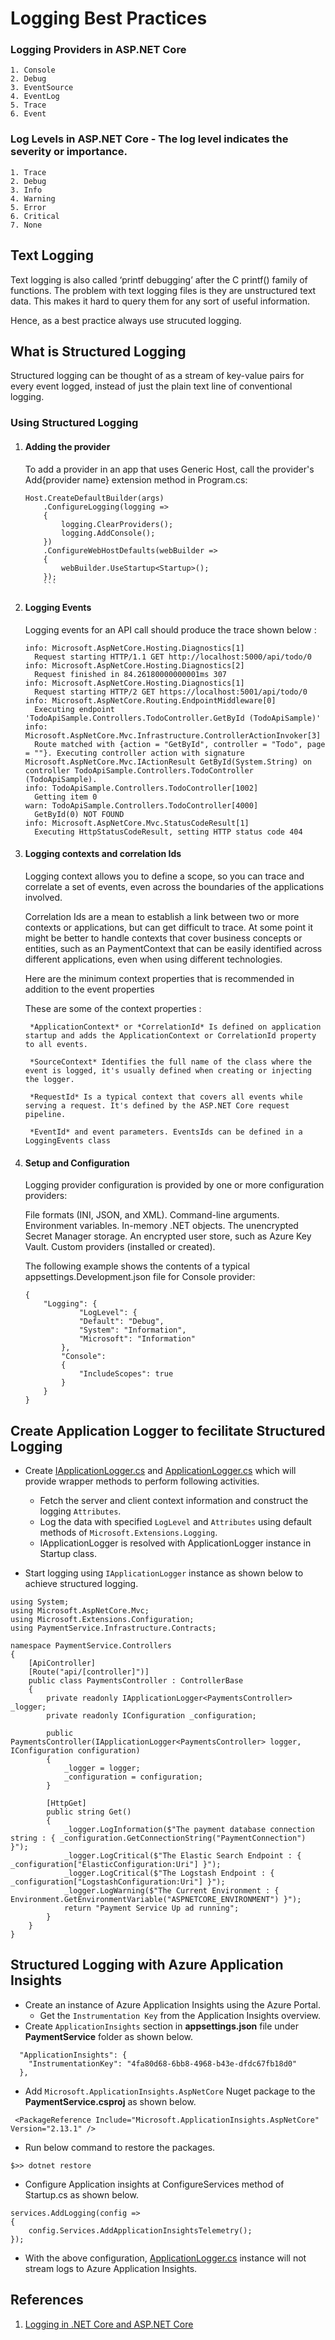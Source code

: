 # Logging Best Practices


### Logging Providers in ASP.NET Core
    1. Console
    2. Debug
    3. EventSource
    4. EventLog
    5. Trace
    6. Event

### Log Levels in ASP.NET Core - The log level indicates the severity or importance.
    1. Trace
    2. Debug
    3. Info
    4. Warning
    5. Error
    6. Critical
    7. None

## Text Logging
Text logging is also called ‘printf debugging’ after the C printf() family of functions.
The problem with text logging files is they are unstructured text data. This makes it hard to query them for any sort of useful information.

Hence, as a best practice always use strucuted logging.


## What is Structured Logging

Structured logging can be thought of as a stream of key-value pairs for every event logged, instead of just the plain text line of conventional logging.

### Using Structured Logging

1. #### Adding the provider

    To add a provider in an app that uses Generic Host, call the provider's Add{provider name} extension method in Program.cs:

    ```public static IHostBuilder CreateHostBuilder(string[] args) =>
    Host.CreateDefaultBuilder(args)
        .ConfigureLogging(logging =>
        {
            logging.ClearProviders();
            logging.AddConsole();
        })
        .ConfigureWebHostDefaults(webBuilder =>
        {
            webBuilder.UseStartup<Startup>();
        });
        ```

2. #### Logging Events
    Logging events for an API call should  produce the trace shown below :
    ```
    info: Microsoft.AspNetCore.Hosting.Diagnostics[1]
      Request starting HTTP/1.1 GET http://localhost:5000/api/todo/0
    info: Microsoft.AspNetCore.Hosting.Diagnostics[2]
      Request finished in 84.26180000000001ms 307
    info: Microsoft.AspNetCore.Hosting.Diagnostics[1]
      Request starting HTTP/2 GET https://localhost:5001/api/todo/0
    info: Microsoft.AspNetCore.Routing.EndpointMiddleware[0]
      Executing endpoint 'TodoApiSample.Controllers.TodoController.GetById (TodoApiSample)'
    info: Microsoft.AspNetCore.Mvc.Infrastructure.ControllerActionInvoker[3]
      Route matched with {action = "GetById", controller = "Todo", page = ""}. Executing controller action with signature Microsoft.AspNetCore.Mvc.IActionResult GetById(System.String) on controller TodoApiSample.Controllers.TodoController (TodoApiSample).
    info: TodoApiSample.Controllers.TodoController[1002]
      Getting item 0
    warn: TodoApiSample.Controllers.TodoController[4000]
      GetById(0) NOT FOUND
    info: Microsoft.AspNetCore.Mvc.StatusCodeResult[1]
      Executing HttpStatusCodeResult, setting HTTP status code 404
    ```


3. #### Logging contexts and correlation Ids


    Logging context allows you to define a scope, so you can trace and correlate a set of events, even across the boundaries of the applications involved.

    Correlation Ids are a mean to establish a link between two or more contexts or applications, but can get difficult to trace. At some point it might be better to handle contexts that cover business concepts or entities, such as an PaymentContext that can be easily identified across different applications, even when using different technologies.

    Here are the minimum context properties that is recommended in addition to the event properties

    These are some of the context properties :

        *ApplicationContext* or *CorrelationId* Is defined on application startup and adds the ApplicationContext or CorrelationId property to all events.

        *SourceContext* Identifies the full name of the class where the event is logged, it's usually defined when creating or injecting the logger.

        *RequestId* Is a typical context that covers all events while serving a request. It's defined by the ASP.NET Core request pipeline.

        *EventId* and event parameters. EventsIds can be defined in a LoggingEvents class


3. #### Setup and Configuration

    Logging provider configuration is provided by one or more configuration providers:

    File formats (INI, JSON, and XML).
    Command-line arguments.
    Environment variables.
    In-memory .NET objects.
    The unencrypted Secret Manager storage.
    An encrypted user store, such as Azure Key Vault.
    Custom providers (installed or created).

    The following example shows the contents of a typical appsettings.Development.json file for Console provider:
    ```
    {
        "Logging": {
                "LogLevel": {
                "Default": "Debug",
                "System": "Information",
                "Microsoft": "Information"
            },
            "Console":
            {
                "IncludeScopes": true
            }
        }
    }

    ```

## Create Application Logger to fecilitate Structured Logging
- Create [IApplicationLogger.cs](../PaymentService/Infrastructure/Contracts/IApplicationLogger.cs) and [ApplicationLogger.cs](../PaymentService/Infrastructure/Logging/ApplicationLogger.cs) which will provide wrapper methods to perform following activities.
  - Fetch the server and client context information and construct the logging `Attributes`.
  - Log the data with specified `LogLevel` and `Attributes` using default methods of `Microsoft.Extensions.Logging`.
  - IApplicationLogger is resolved with ApplicationLogger instance in Startup class.

- Start logging using `IApplicationLogger` instance as shown below to achieve structured logging.
```
using System;
using Microsoft.AspNetCore.Mvc;
using Microsoft.Extensions.Configuration;
using PaymentService.Infrastructure.Contracts;

namespace PaymentService.Controllers
{
    [ApiController]
    [Route("api/[controller]")]
    public class PaymentsController : ControllerBase
    {
        private readonly IApplicationLogger<PaymentsController> _logger;
        private readonly IConfiguration _configuration;

        public PaymentsController(IApplicationLogger<PaymentsController> logger, IConfiguration configuration)
        {
            _logger = logger;
            _configuration = configuration;
        }

        [HttpGet]
        public string Get()
        {
            _logger.LogInformation($"The payment database connection string : { _configuration.GetConnectionString("PaymentConnection") }");
            _logger.LogCritical($"The Elastic Search Endpoint : { _configuration["ElasticConfiguration:Uri"] }");
            _logger.LogCritical($"The Logstash Endpoint : { _configuration["LogstashConfiguration:Uri"] }");
            _logger.LogWarning($"The Current Environment : { Environment.GetEnvironmentVariable("ASPNETCORE_ENVIRONMENT") }");
            return "Payment Service Up ad running";
        }
    }
}

```

## Structured Logging with Azure Application Insights

- Create an instance of Azure Application Insights using the Azure Portal.
  - Get the `Instrumentation Key` from the Application Insights overview.
- Create `ApplicationInsights` section in **appsettings.json** file under **PaymentService** folder as shown below.

```
  "ApplicationInsights": {
    "InstrumentationKey": "4fa80d68-6bb8-4968-b43e-dfdc67fb18d0"
  },
```
- Add `Microsoft.ApplicationInsights.AspNetCore` Nuget package to the **PaymentService.csproj** as shown below.

```
 <PackageReference Include="Microsoft.ApplicationInsights.AspNetCore" Version="2.13.1" />
 ```
 - Run below command to restore the packages.
 ```
 $>> dotnet restore
 ```
 - Configure Application insights at ConfigureServices method of Startup.cs as shown below.
 ```
 services.AddLogging(config =>
 {
     config.Services.AddApplicationInsightsTelemetry();
 });
```
- With the above configuration, [ApplicationLogger.cs](../PaymentService/Infrastructure/Logging/ApplicationLogger.cs) instance will not stream logs to Azure Application Insights.


## References

1. [Logging in .NET Core and ASP.NET Core](https://docs.microsoft.com/en-gb/aspnet/core/fundamentals/logging/?view=aspnetcore-3.1
)



